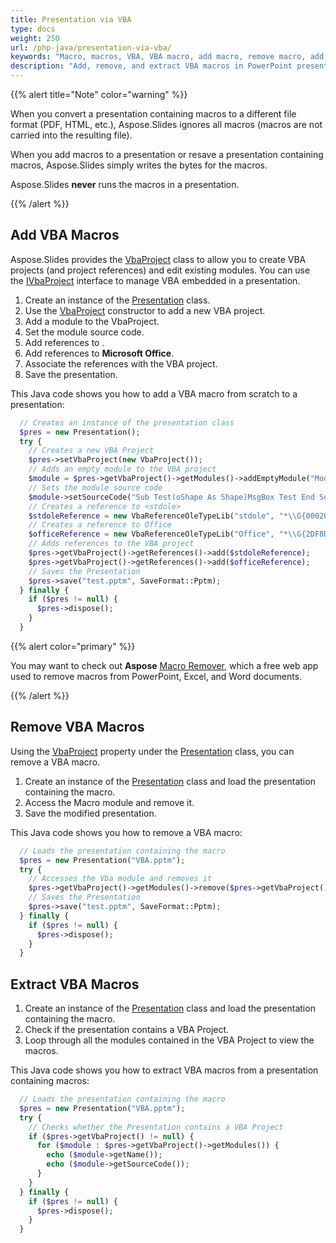 ```yaml
---
title: Presentation via VBA
type: docs
weight: 250
url: /php-java/presentation-via-vba/
keywords: "Macro, macros, VBA, VBA macro, add macro, remove macro, add VBA, remove VBA, extract macro, extract VBA, PowerPoint macro, PowerPoint presentation, Java, Aspose.Slides for PHP via Java"
description: "Add, remove, and extract VBA macros in PowerPoint presentations in Java"
---
```


{{% alert title="Note" color="warning" %}} 

When you convert a presentation containing macros to a different file format (PDF, HTML, etc.), Aspose.Slides ignores all macros (macros are not carried into the resulting file).

When you add macros to a presentation or resave a presentation containing macros, Aspose.Slides simply writes the bytes for the macros.

Aspose.Slides **never** runs the macros in a presentation.

{{% /alert %}}

## **Add VBA Macros**

Aspose.Slides provides the [VbaProject](https://reference.aspose.com/slides/php-java/com.aspose.slides/vbaproject/) class to allow you to create VBA projects (and project references) and edit existing modules. You can use the [IVbaProject](https://reference.aspose.com/slides/php-java/com.aspose.slides/ivbaproject/) interface to manage VBA embedded in a presentation.

1. Create an instance of the [Presentation](https://reference.aspose.com/slides/php-java/com.aspose.slides/presentation) class.
1. Use the [VbaProject](https://reference.aspose.com/slides/php-java/com.aspose.slides/vbaproject/#VbaProject--) constructor to add a new VBA project.
1. Add a module to the VbaProject.
1. Set the module source code.
1. Add references to <stdole>.
1. Add references to **Microsoft Office**.
1. Associate the references with the VBA project.
1. Save the presentation.

This Java code shows you how to add a VBA macro from scratch to a presentation:

```php
  // Creates an instance of the presentation class
  $pres = new Presentation();
  try {
    // Creates a new VBA Project
    $pres->setVbaProject(new VbaProject());
    // Adds an empty module to the VBA project
    $module = $pres->getVbaProject()->getModules()->addEmptyModule("Module");
    // Sets the module source code
    $module->setSourceCode("Sub Test(oShape As Shape)MsgBox Test End Sub");
    // Creates a reference to <stdole>
    $stdoleReference = new VbaReferenceOleTypeLib("stdole", "*\\G{00020430-0000-0000-C000-000000000046}#2.0#0#C:\\Windows\\system32\\stdole2.tlb#OLE Automation");
    // Creates a reference to Office
    $officeReference = new VbaReferenceOleTypeLib("Office", "*\\G{2DF8D04C-5BFA-101B-BDE5-00AA0044DE52}#2.0#0#C:\\Program Files\\Common Files\\Microsoft Shared\\OFFICE14\\MSO.DLL#Microsoft Office 14.0 Object Library");
    // Adds references to the VBA project
    $pres->getVbaProject()->getReferences()->add($stdoleReference);
    $pres->getVbaProject()->getReferences()->add($officeReference);
    // Saves the Presentation
    $pres->save("test.pptm", SaveFormat::Pptm);
  } finally {
    if ($pres != null) {
      $pres->dispose();
    }
  }

```

{{% alert color="primary" %}} 

You may want to check out **Aspose** [Macro Remover](https://products.aspose.app/slides/remove-macros), which a free web app used to remove macros from PowerPoint, Excel, and Word documents. 

{{% /alert %}} 

## **Remove VBA Macros**

Using the [VbaProject](https://reference.aspose.com/slides/php-java/com.aspose.slides/presentation/#getVbaProject--) property under the [Presentation](https://reference.aspose.com/slides/php-java/com.aspose.slides/presentation) class, you can remove a VBA macro.

1. Create an instance of the [Presentation](https://reference.aspose.com/slides/php-java/com.aspose.slides/presentation) class and load the presentation containing the macro.
1. Access the Macro module and remove it.
1. Save the modified presentation.

This Java code shows you how to remove a VBA macro:

```php
  // Loads the presentation containing the macro
  $pres = new Presentation("VBA.pptm");
  try {
    // Accesses the Vba module and removes it
    $pres->getVbaProject()->getModules()->remove($pres->getVbaProject()->getModules()->get_Item(0));
    // Saves the Presentation
    $pres->save("test.pptm", SaveFormat::Pptm);
  } finally {
    if ($pres != null) {
      $pres->dispose();
    }
  }

```

## **Extract VBA Macros**

1. Create an instance of the [Presentation](https://reference.aspose.com/slides/php-java/com.aspose.slides/presentation) class and load the presentation containing the macro.
2. Check if the presentation contains a VBA Project.
3. Loop through all the modules contained in the VBA Project to view the macros.

This Java code shows you how to extract VBA macros from a presentation containing macros:

```php
  // Loads the presentation containing the macro
  $pres = new Presentation("VBA.pptm");
  try {
    // Checks whether the Presentation contains a VBA Project
    if ($pres->getVbaProject() != null) {
      for ($module : $pres->getVbaProject()->getModules()) {
        echo ($module->getName());
        echo ($module->getSourceCode());
      }
    }
  } finally {
    if ($pres != null) {
      $pres->dispose();
    }
  }

```

